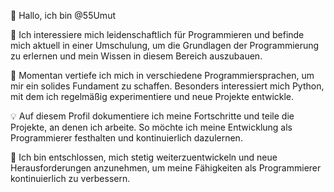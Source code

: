 👋 Hallo, ich bin @55Umut

👀 Ich interessiere mich leidenschaftlich für Programmieren und befinde mich aktuell in einer Umschulung, um die Grundlagen der Programmierung zu erlernen und mein Wissen in diesem Bereich auszubauen.

🌱 Momentan vertiefe ich mich in verschiedene Programmiersprachen, um mir ein solides Fundament zu schaffen. Besonders interessiert mich Python, mit dem ich regelmäßig experimentiere und neue Projekte entwickle.

💡 Auf diesem Profil dokumentiere ich meine Fortschritte und teile die Projekte, an denen ich arbeite. So möchte ich meine Entwicklung als Programmierer festhalten und kontinuierlich dazulernen.

🚀 Ich bin entschlossen, mich stetig weiterzuentwickeln und neue Herausforderungen anzunehmen, um meine Fähigkeiten als Programmierer kontinuierlich zu verbessern.

